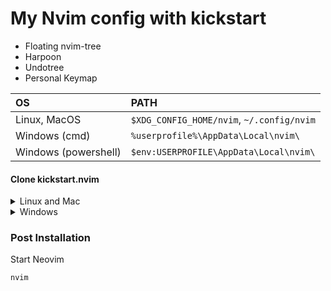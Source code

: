 # My Nvim config with kickstart

* Floating nvim-tree
* Harpoon
* Undotree
* Personal Keymap

| OS | PATH |
| :- | :--- |
| Linux, MacOS | `$XDG_CONFIG_HOME/nvim`, `~/.config/nvim` |
| Windows (cmd)| `%userprofile%\AppData\Local\nvim\` |
| Windows (powershell)| `$env:USERPROFILE\AppData\Local\nvim\` |

#### Clone kickstart.nvim

<details><summary> Linux and Mac </summary>

```sh
git clone https://github.com/BAQ98/init.lua.git "${XDG_CONFIG_HOME:-$HOME/.config}"/nvim
```

</details>

<details><summary> Windows </summary>

If you're using `cmd.exe`:

```
git clone https://github.com/BAQ98/init.lua.git %userprofile%\AppData\Local\nvim\
```

If you're using `powershell.exe`

```
git clone https://github.com/BAQ98/init.lua.git $env:USERPROFILE\AppData\Local\nvim\
```

</details>

### Post Installation

Start Neovim

```sh
nvim
```

